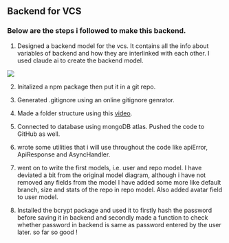 ## Backend for VCS

### Below are the steps i followed to make this backend.

1. Designed a backend model for the vcs. It contains all the info about variables of backend and how they are interlinked with each other. I used claude ai to create the backend model.

[![](https://mermaid.ink/img/pako:eNqlVcGOmzAQ_RXk07bNpoFNSMJtt1G1l0pVV-2h4uKFCVgFG9lmt2mUfHsHTBIHwiZtuGBmnsfz3oyHNYlEDCQgUUaVWjCaSJqH3MHnuwLphMQNiXN7i4v3uPgGhVBMC7lyAke8ctUP_STynGmERRKohjeQD5LyKG0jraN6IwuuKeNnN-wPSGmDbSyXBW7MCNsDCiqB649RyrLYgD6zDNrxKtsPkIoJbh_eRHkTfMjA7KnLY9RbG0v1fHjSkvHEYXHXViKW0xy6Hsgpy7rmAk94FdIOtcByNFWJ73XbURZxx0FLnaIyLELPzTvLYaIcanTkTEDvPQzUzrc5Zm8V-EINTvOPQUWSFRqVtpwPQmRAucPU1_I5Y5HlqmXHbgdpGe-lpKtt5dpitbKMPgtJMTl1lX4GbNqzLZGxHuTZ2U0_9anWtPr_KWZJLvdLy9-0cgo0Nsu2ajUfIa_SJAeZwI3h8U_Um-wupI73M-1ac1CKJtDmVfW56LaDOXHbzIeLWsFstG7_1lnihzomumDL5VHdJbyA1D3E7VlyIfuC6hPsqzGERM6KVU-_Ku1ub0TtvtixsZLsZ3Fl-qWs6vB4nOy5pj5RkRezaBXlkSl7lG3IgGCv4nSN8YdaJx4SHId4o0iAy5jKXyEJeYXD_hFPKx6RQMsSBkSKMklJsKSZwi9zC5q_8Q5SUP5TiHwPgrhK_Evz-65eNYYEa_KbBOPJeDh3vak7n3r-xPcmA7IiwZ07nI08fz6-80b-dDZ1NwPypw46Gs58zx_53shz_cl0Np9v_gKdh2ia?type=png)](https://mermaid.live/edit#pako:eNqlVcGOmzAQ_RXk07bNpoFNSMJtt1G1l0pVV-2h4uKFCVgFG9lmt2mUfHsHTBIHwiZtuGBmnsfz3oyHNYlEDCQgUUaVWjCaSJqH3MHnuwLphMQNiXN7i4v3uPgGhVBMC7lyAke8ctUP_STynGmERRKohjeQD5LyKG0jraN6IwuuKeNnN-wPSGmDbSyXBW7MCNsDCiqB649RyrLYgD6zDNrxKtsPkIoJbh_eRHkTfMjA7KnLY9RbG0v1fHjSkvHEYXHXViKW0xy6Hsgpy7rmAk94FdIOtcByNFWJ73XbURZxx0FLnaIyLELPzTvLYaIcanTkTEDvPQzUzrc5Zm8V-EINTvOPQUWSFRqVtpwPQmRAucPU1_I5Y5HlqmXHbgdpGe-lpKtt5dpitbKMPgtJMTl1lX4GbNqzLZGxHuTZ2U0_9anWtPr_KWZJLvdLy9-0cgo0Nsu2ajUfIa_SJAeZwI3h8U_Um-wupI73M-1ac1CKJtDmVfW56LaDOXHbzIeLWsFstG7_1lnihzomumDL5VHdJbyA1D3E7VlyIfuC6hPsqzGERM6KVU-_Ku1ub0TtvtixsZLsZ3Fl-qWs6vB4nOy5pj5RkRezaBXlkSl7lG3IgGCv4nSN8YdaJx4SHId4o0iAy5jKXyEJeYXD_hFPKx6RQMsSBkSKMklJsKSZwi9zC5q_8Q5SUP5TiHwPgrhK_Evz-65eNYYEa_KbBOPJeDh3vak7n3r-xPcmA7IiwZ07nI08fz6-80b-dDZ1NwPypw46Gs58zx_53shz_cl0Np9v_gKdh2ia)

2. Initalized a npm package then put it in a git repo.

3. Generated .gitignore using an online gitignore genrator.

4. Made a folder structure using this [video](https://www.youtube.com/watch?v=9B4CvtzXRpc&list=PLu71SKxNbfoBGh_8p_NS-ZAh6v7HhYqHW&index=7).

5. Connected to database using mongoDB atlas. Pushed the code to GitHub as well.

6. wrote some utilities that i will use throughout the code like apiError, ApiResponse and AsyncHandler.

7. went on to write the first models, i.e. user and repo model. I have deviated a bit from the original model diagram, although i have not removed any fields from the model I have added some more like default branch, size and stats of the repo in repo model. Also added avatar field to user model.

8. Installed the bcrypt package and used it to firstly hash the password before saving it in backend and secondly made a function to check whether password in backend is same as password entered by the user later. so far so good !
